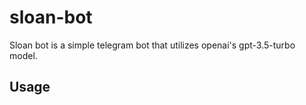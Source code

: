 # sloan-bot

Sloan bot is a simple telegram bot that utilizes openai's gpt-3.5-turbo model.

## Usage
